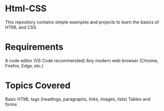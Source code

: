 # Html-CSS
This repository contains simple examples and projects to learn the basics of HTML and CSS.

# Requirements
A code editor (VS Code recommended)  Any modern web browser (Chrome, Firefox, Edge, etc.)

# Topics Covered
Basic HTML tags (headings, paragraphs, links, images, lists)  Tables and forms
